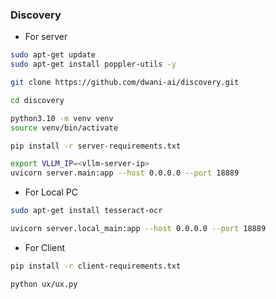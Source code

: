 ### Discovery

- For server
```bash
sudo apt-get update
sudo apt-get install poppler-utils -y

git clone https://github.com/dwani-ai/discovery.git

cd discovery

python3.10 -m venv venv
source venv/bin/activate

pip install -r server-requirements.txt

export VLLM_IP=<vllm-server-ip>
uvicorn server.main:app --host 0.0.0.0 --port 18889

```
- For Local PC
```bash
sudo apt-get install tesseract-ocr

uvicorn server.local_main:app --host 0.0.0.0 --port 18889

```


- For Client
 
```bash
pip install -r client-requirements.txt

python ux/ux.py
```

<!-- 
- server/vlm/llama.md
    - Till line - 22
-->